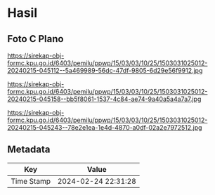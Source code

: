 # Hasil

## Foto C Plano

https://sirekap-obj-formc.kpu.go.id/6403/pemilu/ppwp/15/03/03/10/25/1503031025012-20240215-045112--5a469989-56dc-47df-9805-6d29e56f9912.jpg

https://sirekap-obj-formc.kpu.go.id/6403/pemilu/ppwp/15/03/03/10/25/1503031025012-20240215-045158--bb5f8061-1537-4c84-ae74-9a40a5a4a7a7.jpg

https://sirekap-obj-formc.kpu.go.id/6403/pemilu/ppwp/15/03/03/10/25/1503031025012-20240215-045243--78e2e1ea-1e4d-4870-a0df-02a2e7972512.jpg


## Metadata

| Key        | Value               |
| ---------- | ------------------- |
| Time Stamp | 2024-02-24 22:31:28 |



